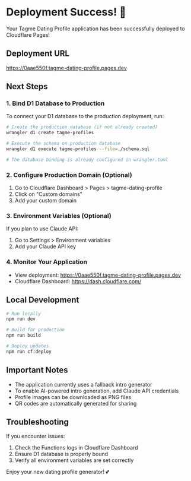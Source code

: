 # Deployment Success! 🎉

Your Tagme Dating Profile application has been successfully deployed to Cloudflare Pages!

## Deployment URL
https://0aae550f.tagme-dating-profile.pages.dev

## Next Steps

### 1. Bind D1 Database to Production

To connect your D1 database to the production deployment, run:

```bash
# Create the production database (if not already created)
wrangler d1 create tagme-profiles

# Execute the schema on production database
wrangler d1 execute tagme-profiles --file=./schema.sql

# The database binding is already configured in wrangler.toml
```

### 2. Configure Production Domain (Optional)

1. Go to Cloudflare Dashboard > Pages > tagme-dating-profile
2. Click on "Custom domains"
3. Add your custom domain

### 3. Environment Variables (Optional)

If you plan to use Claude API:
1. Go to Settings > Environment variables
2. Add your Claude API key

### 4. Monitor Your Application

- View deployment: https://0aae550f.tagme-dating-profile.pages.dev
- Cloudflare Dashboard: https://dash.cloudflare.com/

## Local Development

```bash
# Run locally
npm run dev

# Build for production
npm run build

# Deploy updates
npm run cf:deploy
```

## Important Notes

- The application currently uses a fallback intro generator
- To enable AI-powered intro generation, add Claude API credentials
- Profile images can be downloaded as PNG files
- QR codes are automatically generated for sharing

## Troubleshooting

If you encounter issues:
1. Check the Functions logs in Cloudflare Dashboard
2. Ensure D1 database is properly bound
3. Verify all environment variables are set correctly

Enjoy your new dating profile generator! 💕